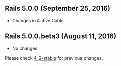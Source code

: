 ## Rails 5.0.0 (September 25, 2016) ##

*  Changes in Active Cable


## Rails 5.0.0.beta3 (August 11, 2016) ##

*  No changes.

Please check [4-2-stable](https://github.com/rails/rails/blob/4-2-stable/actioncable/CHANGELOG.md) for previous changes.
